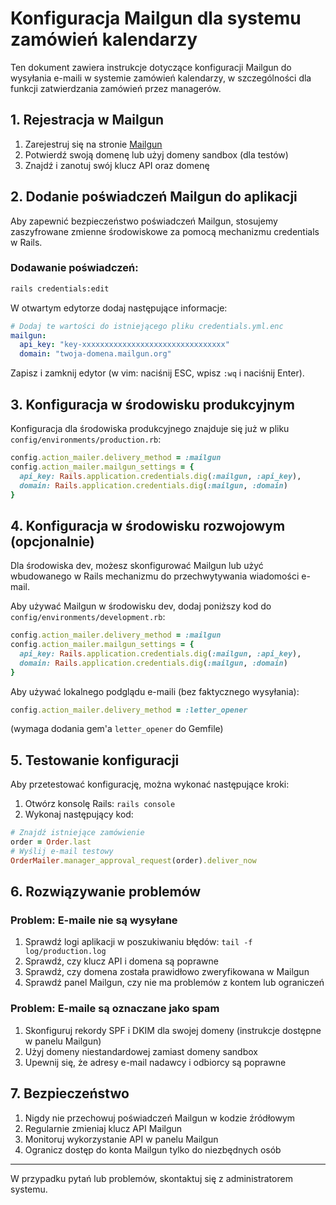 # Konfiguracja Mailgun dla systemu zamówień kalendarzy

Ten dokument zawiera instrukcje dotyczące konfiguracji Mailgun do wysyłania e-maili w systemie zamówień kalendarzy, w szczególności dla funkcji zatwierdzania zamówień przez managerów.

## 1. Rejestracja w Mailgun

1. Zarejestruj się na stronie [Mailgun](https://www.mailgun.com/)
2. Potwierdź swoją domenę lub użyj domeny sandbox (dla testów)
3. Znajdź i zanotuj swój klucz API oraz domenę

## 2. Dodanie poświadczeń Mailgun do aplikacji

Aby zapewnić bezpieczeństwo poświadczeń Mailgun, stosujemy zaszyfrowane zmienne środowiskowe za pomocą mechanizmu credentials w Rails.

### Dodawanie poświadczeń:

```bash
rails credentials:edit
```

W otwartym edytorze dodaj następujące informacje:

```yaml
# Dodaj te wartości do istniejącego pliku credentials.yml.enc
mailgun:
  api_key: "key-xxxxxxxxxxxxxxxxxxxxxxxxxxxxxxxx"
  domain: "twoja-domena.mailgun.org"
```

Zapisz i zamknij edytor (w vim: naciśnij ESC, wpisz `:wq` i naciśnij Enter).

## 3. Konfiguracja w środowisku produkcyjnym

Konfiguracja dla środowiska produkcyjnego znajduje się już w pliku `config/environments/production.rb`:

```ruby
config.action_mailer.delivery_method = :mailgun
config.action_mailer.mailgun_settings = {
  api_key: Rails.application.credentials.dig(:mailgun, :api_key),
  domain: Rails.application.credentials.dig(:mailgun, :domain)
}
```

## 4. Konfiguracja w środowisku rozwojowym (opcjonalnie)

Dla środowiska dev, możesz skonfigurować Mailgun lub użyć wbudowanego w Rails mechanizmu do przechwytywania wiadomości e-mail.

Aby używać Mailgun w środowisku dev, dodaj poniższy kod do `config/environments/development.rb`:

```ruby
config.action_mailer.delivery_method = :mailgun
config.action_mailer.mailgun_settings = {
  api_key: Rails.application.credentials.dig(:mailgun, :api_key),
  domain: Rails.application.credentials.dig(:mailgun, :domain)
}
```

Aby używać lokalnego podglądu e-maili (bez faktycznego wysyłania):

```ruby
config.action_mailer.delivery_method = :letter_opener
```

(wymaga dodania gem'a `letter_opener` do Gemfile)

## 5. Testowanie konfiguracji

Aby przetestować konfigurację, można wykonać następujące kroki:

1. Otwórz konsolę Rails: `rails console`
2. Wykonaj następujący kod:

```ruby
# Znajdź istniejące zamówienie
order = Order.last
# Wyślij e-mail testowy
OrderMailer.manager_approval_request(order).deliver_now
```

## 6. Rozwiązywanie problemów

### Problem: E-maile nie są wysyłane

1. Sprawdź logi aplikacji w poszukiwaniu błędów: `tail -f log/production.log`
2. Sprawdź, czy klucz API i domena są poprawne
3. Sprawdź, czy domena została prawidłowo zweryfikowana w Mailgun
4. Sprawdź panel Mailgun, czy nie ma problemów z kontem lub ograniczeń

### Problem: E-maile są oznaczane jako spam

1. Skonfiguruj rekordy SPF i DKIM dla swojej domeny (instrukcje dostępne w panelu Mailgun)
2. Użyj domeny niestandardowej zamiast domeny sandbox
3. Upewnij się, że adresy e-mail nadawcy i odbiorcy są poprawne

## 7. Bezpieczeństwo

1. Nigdy nie przechowuj poświadczeń Mailgun w kodzie źródłowym
2. Regularnie zmieniaj klucz API Mailgun
3. Monitoruj wykorzystanie API w panelu Mailgun
4. Ogranicz dostęp do konta Mailgun tylko do niezbędnych osób

---

W przypadku pytań lub problemów, skontaktuj się z administratorem systemu.